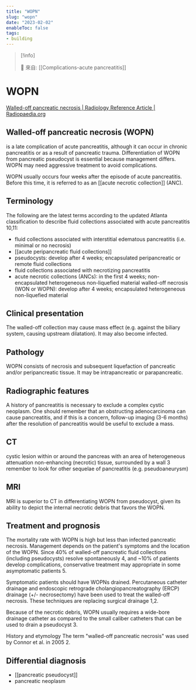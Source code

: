 ```yaml
---
title: "WOPN"
slug: "wopn"
date: "2023-02-02"
enableToc: false
tags:
- building
---
```


> [!info]
>
> 🌱 來自: [[Complications-acute pancreatitis]]

# WOPN

[Walled-off pancreatic necrosis | Radiology Reference Article | Radiopaedia.org][1]

## Walled-off pancreatic necrosis (WOPN)

is a late complication of acute pancreatitis, although it can occur in chronic pancreatitis or as a result of pancreatic trauma. Differentiation of WOPN from pancreatic pseudocyst is essential because management differs. WOPN may need aggressive treatment to avoid complications.

WOPN usually occurs four weeks after the episode of acute pancreatitis. Before this time, it is referred to as an [[acute necrotic collection]] (ANC).

## Terminology
The following are the latest terms according to the updated Atlanta classification to describe fluid collections associated with acute pancreatitis 10,11:

* fluid collections associated with interstitial edematous pancreatitis (i.e. minimal or no necrosis)
* [[acute peripancreatic fluid collections]]
* pseudocysts: develop after 4 weeks; encapsulated peripancreatic or remote fluid collections
* fluid collections associated with necrotizing pancreatitis
* acute necrotic collections (ANCs): in the first 4 weeks; non-encapsulated heterogeneous non-liquefied material
walled-off necrosis (WON or WOPN): develop after 4 weeks; encapsulated heterogeneous non-liquefied material

## Clinical presentation
The walled-off collection may cause mass effect (e.g. against the biliary system, causing upstream dilatation). It may also become infected.

## Pathology

WOPN consists of necrosis and subsequent liquefaction of pancreatic and/or peripancreatic tissue. It may be intrapancreatic or parapancreatic.

## Radiographic features

A history of pancreatitis is necessary to exclude a complex cystic neoplasm. One should remember that an obstructing adenocarcinoma can cause pancreatitis, and if this is a concern, follow-up imaging (3-6 months) after the resolution of pancreatitis would be useful to exclude a mass.

## CT

cystic lesion within or around the pancreas with an area of heterogeneous attenuation non-enhancing (necrotic) tissue, surrounded by a wall 3
remember to look for other sequelae of pancreatitis (e.g. pseudoaneurysm)

## MRI

MRI is superior to CT in differentiating WOPN from pseudocyst, given its ability to depict the internal necrotic debris that favors the WOPN.

## Treatment and prognosis

The mortality rate with WOPN is high but less than infected pancreatic necrosis. Management depends on the patient's symptoms and the location of the WOPN. Since 40% of walled-off pancreatic fluid collections (including pseudocysts) resolve spontaneously 4, and ~10% of patients develop complications, conservative treatment may appropriate in some asymptomatic patients 5.

Symptomatic patients should have WOPNs drained. Percutaneous catheter drainage and endoscopic retrograde cholangiopancreatography (ERCP) drainage (+/- necrosectomy) have been used to treat the walled-off necrosis. These techniques are replacing surgical drainage 1,2.

Because of the necrotic debris, WOPN usually requires a wide-bore drainage catheter as compared to the small caliber catheters that can be used to drain a pseudocyst 3.

History and etymology
The term "walled-off pancreatic necrosis" was used by Connor et al. in 2005 2.

## Differential diagnosis
* [[pancreatic pseudocyst]]
* pancreatic neoplasm

[1]: https://radiopaedia.org/articles/walled-off-pancreatic-necrosis-1
